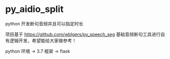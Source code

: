 # py_aidio_split
python 开发断句音频并且可以指定时长

项目基于 https://github.com/wblgers/py_speech_seg 基础音频断句工具进行自有逻辑开发，希望能给大家做参考！

python 环境 -> 3.7
框架 -> flask
